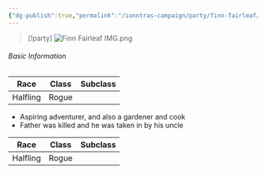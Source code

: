 ```yaml
---
{"dg-publish":true,"permalink":"/ionntras-campaign/party/finn-fairleaf/","created":"","updated":""}
---
```



> [!party]
> ![Finn Fairleaf IMG.png](/img/user/z_Assets/Finn%20Fairleaf%20IMG.png)

###### Basic Information 
|**Race**|**Class**|**Subclass**|
|---|---|---|
|Halfling|Rogue||

- Aspiring adventurer, and also a gardener and cook
- Father was killed and he was taken in by his uncle

| **Race** | **Class** | **Subclass** |
| -------- | --------- | ------------ |
| Halfling    | Rogue    |  |